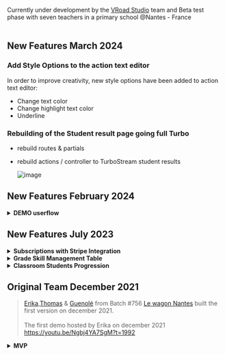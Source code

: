 Currently under development by the [VRoad Studio](https://www.vroadstudio.fr) team and  Beta test phase with seven teachers in a primary school @Nantes - France <br> <br>

## New Features March 2024
### Add Style Options to the action text editor
In order to improve creativity, new style options have been added to action text editor:
 * Change text color
 * Change highlight text color
 * Underline 
### Rebuilding of the Student result page going full Turbo
* rebuild routes & partials 
* rebuild actions / controller to TurboStream student results
  
  ![image](https://github.com/bensouc/ensemble/assets/85955716/804ebd2c-4299-4d46-b7c8-e9fa18777228)



## New Features February 2024
<details>
<summary><strong>DEMO userflow </strong></summary>
Any visitor can create a demo Account and explore core features with limitations
Upgrade Subscription workflow to allow modification (Annualy <=> Monthly, volume of classrooms included in Subscription)
</details>

## New Features July 2023

<details>
<summary><strong>Subscriptions with Stripe Integration</strong></summary>
Implemented a subscription system using Stripe for easy payment processing.
Users can now subscribe Ensemble services using Stripe's secure payment gateway.
</details>

<details>
<summary><strong>Grade Skill Management Table</strong></summary>
Added a new table for managing grade-specific skills.
Utilized Turbo Frame in Rails to ensure  a smooth user experience.
Implemented the ability to export this skill data as an XLSX file for easy sharing and offline use.
</details>

<details>
<summary><strong>Classroom Students Progression</strong></summary>
Introduced a feature for tracking and visualizing students' progress within a classroom.
Leveraged Turbo Stream for dynamic updates, ensuring that changes are reflected in real-time.
Enabled users to export the classroom students' progression data as an XLSX file, making it convenient for reporting and analysis.
</details>

## Original Team December 2021
> [Erika](https://github.com/97190),[Thomas](https://github.com/ThomasC222) & [Guenolé](https://github.com/Guedeloni) from Batch #756 [Le wagon Nantes](https://www.lewagon.com/fr/nantes) built the first version on december 2021.<br><br>
The first demo hosted by Erika on december 2021 <br>
https://youtu.be/Ngbj4YA7SgM?t=1992
<details>
<summary><strong>MVP</strong></summary>
. Advanced Action text and WorkPlan management <br>
. Rails 6 / Stimulus / HTML Css
</details>
